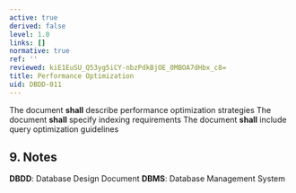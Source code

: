 ```yaml
---
active: true
derived: false
level: 1.0
links: []
normative: true
ref: ''
reviewed: kiE1EuSU_Q53yg5iCY-nbzPdkBjOE_0MBOA7dHbx_c8=
title: Performance Optimization
uid: DBDD-011
---
```


The document **shall** describe performance optimization strategies
The document **shall** specify indexing requirements
The document **shall** include query optimization guidelines

## 9. Notes
**DBDD**: Database Design Document
**DBMS**: Database Management System